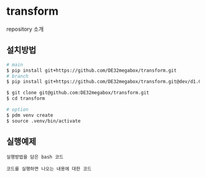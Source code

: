# transform
repository 소개

## 설치방법
```bash
# main
$ pip install git+https://github.com/DE32megabox/transform.git
# branch
$ pip install git+https://github.com/DE32megabox/transform.git@dev/d1.0.0

$ git clone git@github.com:DE32megabox/transform.git
$ cd transform

# option
$ pdm venv create
$ source .venv/bin/activate
```

## 실행예제
```
실행방법을 담은 bash 코드
```

```
코드를 실행하면 나오는 내용에 대한 코드
```
